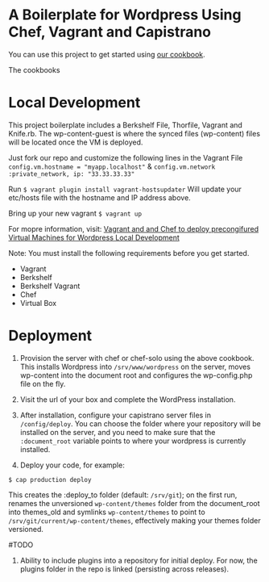 A Boilerplate for Wordpress Using Chef, Vagrant and Capistrano
==========================

You can use this project to get started using [our cookbook](https://github.com/Design-Collective/wordpress-cookbook1/blob/master/README.md).

The cookbooks

Local Development
=================

This project boilerplate includes a Berkshelf File, Thorfile, Vagrant and Knife.rb. The wp-content-guest is where the synced files (wp-content) files will be located once the VM is deployed.

Just fork our repo and customize the following lines in the Vagrant File
`config.vm.hostname = "myapp.localhost"`
&
`config.vm.network :private_network, ip: "33.33.33.33"`

Run 
`$ vagrant plugin install vagrant-hostsupdater`
Will update your etc/hosts file with the hostname and IP address above.

Bring up your new vagrant
`$ vagrant up`

For mopre information, visit: 
[Vagrant and and Chef to deploy precongifured Virtual Machines for Wordpress Local Development](http://www.designcollective.io/blogs/preconfigured-wordpress-vm-via-chef-vagrant-berkshelf)

Note: You must install the following requirements before you get started.

* Vagrant
* Berkshelf
* Berkshelf Vagrant
* Chef
* Virtual Box

Deployment
==========

1. Provision the server with chef or chef-solo using the above cookbook. This installs Wordpress into `/srv/www/wordpress` on the server, moves wp-content into the document root and configures the wp-config.php file on the fly.

2. Visit the url of your box and complete the WordPress installation.

3. After installation, configure your capistrano server files in `/config/deploy`.
You can choose the folder where your repository will be installed on the server, and you need to make sure that the `:document_root` variable points to where your wordpress is currently installed.

4. Deploy your code, for example:

`$ cap production deploy`

This creates the :deploy_to folder (default: `/srv/git`); on the first run, renames the unversioned `wp-content/themes` folder from the document_root into themes_old and symlinks `wp-content/themes` to point to `/srv/git/current/wp-content/themes`, effectively making your themes folder versioned.

#TODO
1. Ability to include plugins into a repository for initial deploy. For now, the plugins folder in the repo is linked (persisting across releases).
